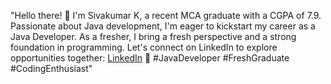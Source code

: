"Hello there! 👋 I'm Sivakumar K, a recent MCA graduate with a CGPA of 7.9.
Passionate about Java development, I'm eager to kickstart my career as a Java Developer. As a fresher, I bring a fresh perspective and a strong foundation in programming. 
Let's connect on LinkedIn to explore opportunities together: [LinkedIn](https://www.linkedin.com/in/sivakumar45)
🚀 #JavaDeveloper #FreshGraduate #CodingEnthusiast"
